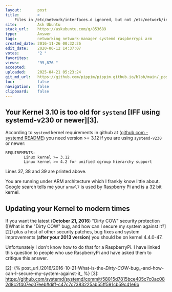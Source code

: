 ```yaml
---
layout:       post
title:        >
    Files in /etc/network/interfaces.d ignored, but not /etc/network/interfaces itself
site:         Ask Ubuntu
stack_url:    https://askubuntu.com/q/853689
type:         Answer
tags:         networking network-manager systemd raspberrypi arm
created_date: 2016-11-26 00:32:26
edit_date:    2020-06-12 14:37:07
votes:        "2 "
favorites:    
views:        "95,876 "
accepted:     
uploaded:     2025-04-21 05:23:24
git_md_url:   https://github.com/pippim/pippim.github.io/blob/main/_posts/2016/2016-11-26-Files-in-_etc_network_interfaces.d-ignored_-but-not-_etc_network_interfaces-itself.md
toc:          false
navigation:   false
clipboard:    false
---
```


## Your Kernel 3.10 is too old for `systemd` [IFF using systemd-v230 or newer][3].

According to `systemd` kernel requirements in github at ([github.com - systemd README][1]) you need version >= 3.12 if you are using `systemd-v230` or newer:

``` 
REQUIREMENTS:
        Linux kernel >= 3.12
        Linux kernel >= 4.2 for unified cgroup hierarchy support
```

Lines 37, 38 and 39 are printed above.

You are running under ARM architecture which I frankly know little about. Google search tells me your `armvl7` is used by Raspberry Pi and is a 32 bit kernel.

## Updating your Kernel to modern times

If you want the latest (**October 21, 2016**) "Dirty COW" security protection ([What is the &quot;Dirty COW&quot; bug, and how can I secure my system against it?][2]) plus a host of other security patches, bug fixes and system improvements (**after your 2013 version**) you should be on kernel 4.4.0-47.

Unfortunately I don't know how to do that for a RaspberryPi. I have linked this question to people who use RaspberryPi and have asked them to critique this answer.

  [1]: https://github.com/systemd/systemd/blob/master/README
  [2]: {% post_url /2016/2016-10-21-What-is-the-_Dirty-COW_-bug_-and-how-can-I-secure-my-system-against-it_ %}
  [3]: https://github.com/systemd/systemd/commit/58015d7815bce405c7c0ac082d8c2f407ec07eeb#diff-c47c7c7383225ab55ff591cb59c41e6b
